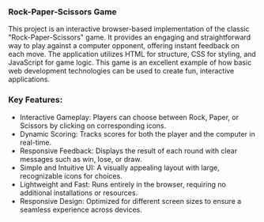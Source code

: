 ### **Rock-Paper-Scissors Game**
This project is an interactive browser-based implementation of the classic "Rock-Paper-Scissors" game. It provides an engaging and straightforward way to play against a computer opponent, offering instant feedback on each move. The application utilizes HTML for structure, CSS for styling, and JavaScript for game logic. This game is an excellent example of how basic web development technologies can be used to create fun, interactive applications.

### **Key Features:** 
- Interactive Gameplay: Players can choose between Rock, Paper, or Scissors by clicking on corresponding icons.
- Dynamic Scoring: Tracks scores for both the player and the computer in real-time.
- Responsive Feedback: Displays the result of each round with clear messages such as win, lose, or draw.
- Simple and Intuitive UI: A visually appealing layout with large, recognizable icons for choices.
- Lightweight and Fast: Runs entirely in the browser, requiring no additional installations or resources.
- Responsive Design: Optimized for different screen sizes to ensure a seamless experience across devices.
